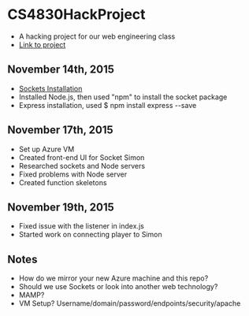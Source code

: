 # CS4830HackProject
- A hacking project for our web engineering class
- [Link to project](socketsimon.cloudapp.net)

## November 14th, 2015
- [Sockets Installation](http://socket.io/download/)
- Installed Node.js, then used "npm" to install the socket package
- Express installation, used $ npm install express --save

## November 17th, 2015
- Set up Azure VM
- Created front-end UI for Socket Simon
- Researched sockets and Node servers
- Fixed problems with Node server
- Created function skeletons

## November 19th, 2015
- Fixed issue with the listener in index.js
- Started work on connecting player to Simon

## Notes
- How do we mirror your new Azure machine and this repo?
- Should we use Sockets or look into another web technology?
- MAMP?
- VM Setup? Username/domain/password/endpoints/security/apache

